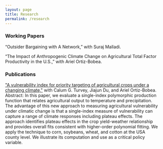 ```yaml
---
layout: page
title: Research
permalink: /research
---
```


### Working Papers

“Outsider Bargaining with A Network,” with Suraj Malladi.

“The Impact of Anthropogenic Climate Change on Agricultural Total Factor Productivity in the U.S.,” with Ariel Ortiz-Bobea.

### Publications

["A vulnerability index for priority targeting of agricultural crops under a changing climate,"](https://link.springer.com/article/10.1007/s10584-021-03135-8) with Calum G. Turvey, Jiajun Du, and Ariel Ortiz-Bobea.
Abstract: In this paper, we evaluate a single-index polymorphic production function that relates agricultural output to temperature and precipitation. The advantage of this new approach to measuring agricultural vulnerability under climatic change is that a single-index measure of vulnerability can capture a range of climate responses including plateau effects. The approach identifies plateau effects in the crop yield-weather relationship and provides overall fits consistent with higher-order polynomial fitting. We apply the technique to corn, soybeans, wheat, and cotton at the USA county level. We illustrate its computation and use as a critical policy variable.
